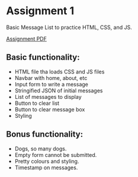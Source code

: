 # Assignment 1

Basic Message List to practice HTML, CSS, and JS.

[Assignment PDF](http://blogs.ubc.ca/cpsc436i2019s/files/2019/05/Assignment-1.pdf)

## Basic functionality:

- HTML file tha loads CSS and JS files
- Navbar with home, about, etc
- Input form to write a message
- Stringified JSON of initial messages
- List of messages to display
- Button to clear list
- Button to clear message box
- Styling

## Bonus functionality:

- Dogs, so many dogs.
- Empty form cannot be submitted.
- Pretty colours and styling.
- Timestamp on messages.
